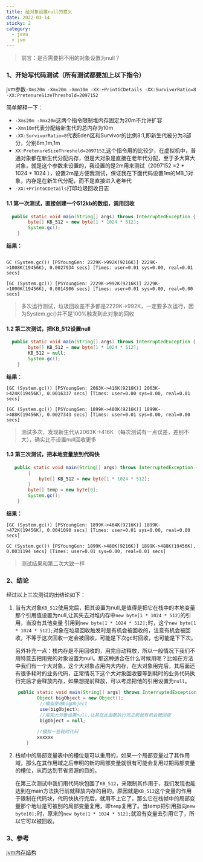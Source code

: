 ```yaml
---
title: 给对象设置null的意义
date: 2022-03-14  
sticky: 2
category:
  - java
  - jvm
---
```

> 前言：是否需要把不用的对象设置为null？



### 1、开始写代码测试（所有测试都要加上以下指令）

jvm参数`-Xms20m -Xmx20m -Xmn10m -XX:+PrintGCDetails -XX:SurvivorRatio=8 -XX:PretenureSizeThreshold=2097152`

简单解释一下：

- `-Xms20m -Xmx20m`这两个指令限制堆内存固定为20m不允许扩容
- `-Xmn10m`代表分配给新生代的总内存为10m
- `-XX:SurvivorRatio=8`代表Eden区和Survivor的比例8:1,即新生代被分为3部分，分别8m,1m,1m
- `XX:PretenureSizeThreshold=2097152`,这个指令用的比较少，在虚拟机中，普通对象都在新生代分配内存，但是大对象是直接在老年代分配，至于多大算大对象，就是这个参数来设置的，我设置的是2m用来测试（2097152 =2 * 1024 * 1024 ），设置2m是方便我测试，保证我在下面代码设置1m的MB_1对象，内存是在新生代分配，而不是直接进入老年代
- `-XX:+PrintGCDetails`打印垃圾回收日志

#### 1.1 第一次测试，直接创建一个512kb的数组，调用回收

```java
  public static void main(String[] args) throws InterruptedException {
        byte[] KB_512 = new byte[1 * 1024 * 512];
        System.gc();
    }
```
**结果：**

```shell

GC (System.gc()) [PSYoungGen: 2229K->992K(9216K)] 2229K->1008K(19456K), 0.0027934 secs] [Times: user=0.01 sys=0.00, real=0.01 secs]
```

```shell
[GC (System.gc()) [PSYoungGen: 2229K->992K(9216K)] 2229K->1000K(19456K), 0.0014906 secs] [Times: user=0.01 sys=0.00, real=0.00 secs] 
```



> 多次运行测试，垃圾回收差不多都是2229K->992K，一定要多次运行，因为System.gc()并不是100%触发到此对象的回收

#### 1.2 第二次测试，把KB_512设置null

```java
  public static void main(String[] args) throws InterruptedException {
        byte[] KB_512 = new byte[1 * 1024 * 512];
        KB_512 = null;
        System.gc();
    }
```

**结果：**

```shell
[GC (System.gc()) [PSYoungGen: 2063K->416K(9216K)] 2063K->424K(19456K), 0.0016337 secs] [Times: user=0.00 sys=0.00, real=0.01 secs] 
```

```shell
[GC (System.gc()) [PSYoungGen: 1899K->480K(9216K)] 1899K->488K(19456K), 0.0027343 secs] [Times: user=0.01 sys=0.00, real=0.00 secs] 
```

> 测试多次，发现新生代从2063K->416K （每次测试有一点误差，差别不大），确实比不设置null回收更多



#### 1.3 第三次测试，把本地变量放到代码快

```java
   public static void main(String[] args) throws InterruptedException {
        {
            byte[] KB_512 = new byte[1 * 1024 * 512];
        }
        byte[] temp = new byte[0];
        System.gc();
    }
```

**结果：**

```shell
[GC (System.gc()) [PSYoungGen: 1899K->464K(9216K)] 1899K->472K(19456K), 0.0041090 secs] [Times: user=0.01 sys=0.00, real=0.00 secs] 
```

```shell
GC (System.gc()) [PSYoungGen: 1899K->480K(9216K)] 1899K->488K(19456K), 0.0031194 secs] [Times: user=0.01 sys=0.00, real=0.01 secs] 
```

> 测试结果和第二次大致一样

### 2、结论

经过以上三次测试的出结论如下：

1. 当有大对象`KB_512`使用完后，把其设置为null,是值得是把它在栈中的本地变量那个引用值设置为null,让其失去对堆内存中`new byte[1 * 1024 * 512]`的引用，当没有其他变量 引用到`new byte[1 * 1024 * 512];`时，这个`new byte[1 * 1024 * 512];`对象在垃圾回收触发时是有机会被回收的，注意有机会被回收，不等于这次回收一定会被回收，可能是下次gc时回收，也可能是下下次。

   另外补充一点：栈内存是不用回收的，用完自动释放，所以一般情况下我们不用特意去把用完的对象设置为null。那这种适合在什么时候用呢？比如在方法中我们有一个大对象，这个大对象占用内大内存，在大对象用完后，其后面还有很多耗时的业务代码，正常情况下这个大对象回收要等到耗时的业务代码执行完后才会释放内存，如果想提前释放，可以考虑把他的引用设置为`null`。

   ```java
    public static void main(String[] args) throws InterruptedException {
           Object bigObject = new Object();
        	//模拟使用bigObject
        	use(bigObject);
        	//用完大对象设置null,让其在此函数执行完之前就有机会被回收
        	bigObject = null;
        
           //模拟一些耗时代码
           xxxxxx
       }
   ```

2. 栈帧中的局部变量表中的槽位是可以重用的，如果一个局部变量过了其作用域，那么在其作用域之后申明的新的局部变量就很有可能会复用过期局部变量的槽位，从而达到节省资源的目的。

   在第三次测试中我们用代码块包围了`KB_512`，来限制其作用于，我们发现也能达到在main方法执行前就释放内存的目的。原因就是`KB_512`这个变量的作用于限制在代码块，代码快执行完后，就用不上它了，那么它在栈帧中的局部变量那个地址是可被别的局部变量复用，即`temp`复用了。当temp把引用指向`new byte[0];`时，原来的`new byte[1 * 1024 * 512];`就没有变量去引用它了，所以它可以被回收。

### 3、参考

[jvm内存结构](https://pdai.tech/md/java/jvm/java-jvm-struct.html)
